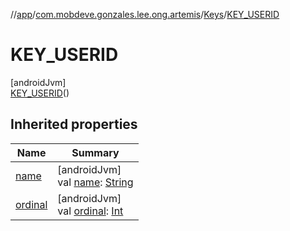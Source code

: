 //[app](../../../../index.md)/[com.mobdeve.gonzales.lee.ong.artemis](../../index.md)/[Keys](../index.md)/[KEY_USERID](index.md)

# KEY_USERID

[androidJvm]\
[KEY_USERID](index.md)()

## Inherited properties

| Name | Summary |
|---|---|
| [name](name.md) | [androidJvm]<br>val [name](name.md): [String](https://kotlinlang.org/api/latest/jvm/stdlib/kotlin/-string/index.html) |
| [ordinal](ordinal.md) | [androidJvm]<br>val [ordinal](ordinal.md): [Int](https://kotlinlang.org/api/latest/jvm/stdlib/kotlin/-int/index.html) |
